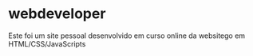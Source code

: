 # webdeveloper

Este foi um site pessoal desenvolvido em curso online da websitego em HTML/CSS/JavaScripts
